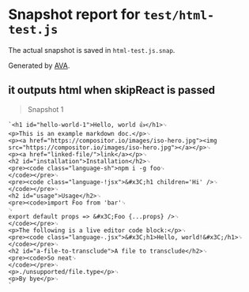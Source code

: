# Snapshot report for `test/html-test.js`

The actual snapshot is saved in `html-test.js.snap`.

Generated by [AVA](https://ava.li).

## it outputs html when skipReact is passed

> Snapshot 1

    `<h1 id="hello-world-1">Hello, world 👍</h1>␊
    <p>This is an example markdown doc.</p>␊
    <p><a href="https://compositor.io/images/iso-hero.jpg"><img src="https://compositor.io/images/iso-hero.jpg"></a></p>␊
    <p><a href="linked-file/">link</a></p>␊
    <h2 id="installation">Installation</h2>␊
    <pre><code class="language-sh">npm i -g foo␊
    </code></pre>␊
    <pre><code class="language-!jsx">&#x3C;h1 children='Hi' />␊
    </code></pre>␊
    <h2 id="usage">Usage</h2>␊
    <pre><code>import Foo from 'bar'␊
    ␊
    export default props => &#x3C;Foo {...props} />␊
    </code></pre>␊
    <p>The following is a live editor code block:</p>␊
    <pre><code class="language-.jsx">&#x3C;h1>Hello, world!&#x3C;/h1>␊
    </code></pre>␊
    <h2 id="a-file-to-transclude">A file to transclude</h2>␊
    <pre><code>So neat␊
    </code></pre>␊
    <p>./unsupported/file.type</p>␊
    <p>By bye</p>␊
    `
